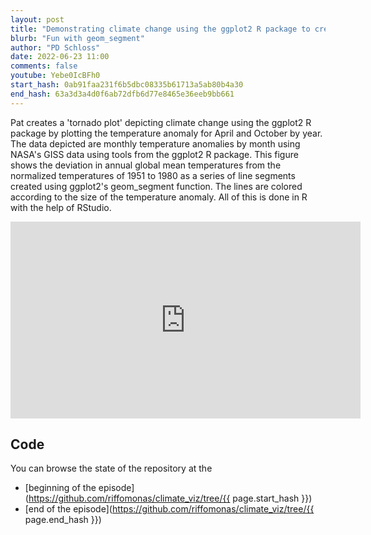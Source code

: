 ```yaml
---
layout: post
title: "Demonstrating climate change using the ggplot2 R package to create a tornado plot (CC224)"
blurb: "Fun with geom_segment"
author: "PD Schloss"
date: 2022-06-23 11:00
comments: false
youtube: Yebe0IcBFh0
start_hash: 0ab91faa231f6b5dbc08335b61713a5ab80b4a30
end_hash: 63a3d3a4d0f6ab72dfb6d77e8465e36eeb9bb661
---
```


Pat creates a 'tornado plot' depicting climate change using the ggplot2 R package by plotting the temperature anomaly for April and October by year. The data depicted are monthly temperature anomalies by month using NASA's GISS data using tools from the ggplot2 R package. This figure shows the deviation in annual global mean temperatures from the normalized temperatures of 1951 to 1980 as a series of line segments created using ggplot2's geom_segment function. The lines are colored according to the size of the temperature anomaly. All of this is done in R with the help of RStudio.


<iframe style="margin: 0 auto;display:block;" width="560" height="315" src="https://www.youtube.com/embed/{{ page.youtube }}" frameborder="0" allow="accelerometer; autoplay; encrypted-media; gyroscope; picture-in-picture" allowfullscreen></iframe>


## Code

You can browse the state of the repository at the
* [beginning of the episode](https://github.com/riffomonas/climate_viz/tree/{{ page.start_hash }})
* [end of the episode](https://github.com/riffomonas/climate_viz/tree/{{ page.end_hash }})
